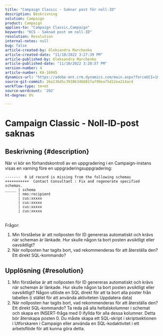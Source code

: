 ```yaml
---
title: "Campaign Classic - Saknar post för noll-ID"
description: Beskrivning
solution: Campaign
product: Campaign
applies-to: "Campaign Classic,Campaign"
keywords: "KCS - Saknad post om noll-ID"
resolution: Resolution
internal-notes: null
bug: false
article-created-by: Oleksandra Marchenko
article-created-date: "11/10/2022 3:27:39 PM"
article-published-by: Oleksandra Marchenko
article-published-date: "11/10/2022 3:28:57 PM"
version-number: 4
article-number: KA-16945
dynamics-url: "https://adobe-ent.crm.dynamics.com/main.aspx?forceUCI=1&pagetype=entityrecord&etn=knowledgearticle&id=f19e1d34-0c61-ed11-9561-6045bd006b25"
source-git-commit: 26a136d5c39306346881faf99ea75d12ea214acd
workflow-type: tm+mt
source-wordcount: '202'
ht-degree: 0%

---
```


# Campaign Classic - Noll-ID-post saknas

## Beskrivning {#description}


När vi kör en förhandskontroll av en uppgradering i en Campaign-instans visas en varning före en uppgraderingsuppgradering:


```
-------  0 id record is missing from the following schemas
+++++++++++  Contact Consultant : Fix and regenerate specified schemas.
_____ | schema                   
      | nms:recipient            
      | cus:xxxxx     
      | cus:xxxxx         
      | cus:xxxxx        
      | cus:xxxxx
```

<br>Frågor:


1. Min förståelse är att nollposten för ID genereras automatiskt och krävs när scheman är länkade. Hur skulle någon ta bort posten avsiktligt eller oavsiktligt?
2. När nollposten har tagits bort, vad rekommenderas för att återställa den? Ett direkt SQL-kommando?



## Upplösning {#resolution}


1. Min förståelse är att nollposten för ID genereras automatiskt och krävs när scheman är länkade. Hur skulle någon ta bort posten avsiktligt eller oavsiktligt? Någon utlöste en SQL direkt för att ta bort alla poster från tabellen (i stället för att använda aktiviteten Uppdatera data)
2. När nollposten har tagits bort, vad rekommenderas för att återställa den? Ett direkt SQL-kommando? Ta reda på alla heltalskolumner i schemat och skapa en INSERT-fråga med 0 ifyllda för alla dessa kolumner. Detta bör återskapa posten 0. Du måste skapa ett SQL-skript i skriptsektionen i Utforskaren i Campaign eller använda en SQL-kodaktivitet i ett arbetsflöde för att kunna göra detta.

